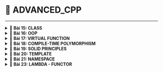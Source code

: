 <a name="top"></a>
# 📖 ADVANCED_CPP
----
<details>
<summary>🔖 <b>Bài 15: CLASS</b></summary>

### 📑 I. Khái niệm:

- Từ khóa `class` được dùng để định nghĩa một lớp, là một cấu trúc dữ liệu do người dùng tự định nghĩa có thể chứa dữ liệu và các hàm thành viên.
- Class là nền tảng của lập trình hướng đối tượng OOP trong C++.
- Định nghĩa Class (class definition hoặc template):
  
```cpp
class class_Name
{
    access_specifier:    // phạm vi truy cập là private, public, protected
    data member;         // những biến thành viên - thuộc tính attribute
    member funtions(){}  // hàm được khai báo bên trong class - phương thức method.
};
```

#### a) Access Specifier:
  - Kiểm soát quyền truy cập vào các thành viên của class.
  - Các cấp độ truy cập:
    - public: các thành viên class có thể truy cập được từ bên ngoài.
    - private: chỉ có thể truy cập trong chính class.
    - protected: truy cập trong class và bởi class con kế thừa.
    - Cấp độ mặc định là private.

> 👉 Ví dụ: Cấp độ truy cập public:
> - truy cập từ ngoài class.
> - truy cập bên trong class.

<details>
<summary>🔖 <b>publicEx.cpp</b></summary>

```cpp
#include <iostream>
using namespace std;

class User
{
    public:

    int a;
    double b;
    char c;

    void create()        // truy cập từ bên trong Class
    {
        User user1;      // user1 là đối tượng (object)

        user1.a = 30;
        user1.b = 20;
        user1.display();
    }

    void display();        // định nghĩa hàm bên trong class
    //{
    //    cout << a << endl;
    //    cout << b << endl;
    //}
};

void User::display()     // định nghĩa hàm bên ngoài class sử dụng toán tử `::`
{
    cout << a << endl;
    cout << b << endl;
}

int main()
{
    User user1, user2;    // user1, user2 là đối tượng (object)

    user1.a = 10;        // truy cập bên ngoài class
    user1.b = 20.6;

    user1.display();
    user1.create();
    return 0;
}
```

</details>

> 👉 Ví dụ: Cấp độ truy cập private:
> - không thể truy cập từ ngoài class, phải truy cập thông qua trung gian ở cấp độ public.
> - truy cập bên trong class.

<details>
<summary>🔖 <b>privateEx.cpp</b></summary>

```cpp
#include <iostream>
#include <string>

using namespace std;

class SinhVien
{
    private:
        string name;
        int age;
        int id;

    public:
        // Tự động +1 khi khởi tạo 1 object.
        SinhVien()
        {
            static int _id = 1;
            id = _id;
            _id++;
        }

        // Hàm kiểm tra xem tên có hợp lệ không
        bool checkName(string str)
        {
            for (int i = 0; i < str.length(); i++)
            {
                char c = str[i];
                if (!((c >= 'A' && c <= 'Z') || (c >= 'a' && c <= 'z') || (c == ' ')))
                {
                    return false;
                }
            }
            return true;
        }

        // Hàm kiểm tra xem tuổi có hợp lệ không
        bool checkAge(int age)
        {
            if (age <= 0) return false;
            return true;
        }

        // Hàm truy cập vào name cấp độ private
        void setName(string newName)
        {
            if (checkName(newName))
            {
                name = newName;
            }
            else
            {
                cout << "Unvalid name !" << endl;
                name = "";
            }
        }

        // Hàm truy cập vào age cấp độ private
        void setAge(int newAge)
        {
            if (checkAge(newAge))
            {
                age = newAge;
            }
            else
            {
                cout << "Unvalid age !" << endl;
                age = 0;
            }
        }

        // Hàm hiển thị
        void display()
        {
            cout << "Tên: " << name << endl;
            cout << "Tuổi: " << age << endl;
            cout << "MSV: " << id << endl;
        }
};

int main()
{
    SinhVien user1, user2;

    // phải truy cập các property ở cấp độ private thông qua hàm setName ở cấp độ public
    user1.setName("A");      
    user1.setAge(1);    
    user1.display();        

    cout << endl;

    user2.setName("B");
    user2.setAge(2);
    user2.display();

    cout << endl;
    
    return 0;
}
```

</details>

> 👉 Ví dụ: Cấp độ truy cập protected:
> - không thể truy cập từ ngoài class, phải truy cập thông qua trung gian ở cấp độ public.
> - truy cập bên trong base class và derived class.

```cpp
#include <iostream>
#include <string>

using namespace std;

class DoiTuong
{
    protected:
        string name;
        int age;
        int id;

        bool checkName(string str)
        {
            for (int i = 0; i < str.length(); i++)
            {
                char c = str[i];
                if (!((c >= 'A' && c <= 'Z') || (c >= 'a' && c <= 'z') || (c == ' ')))
                {
                    return false;
                }
            }
            return true;
        }

        bool checkAge(int age)
        {
            if (age <= 0) return false;
            return true;
        }

    public:
    
        DoiTuong()
        {
            static int _id = 1;
            id = _id;
            _id++;
        }

        void setName(string newName)
        {
            if (checkName(newName))
            {
                name = newName;
            }
            else
            {
                cout << "Unvalid name !" << endl;
                name = "";
            }
        }

        void setAge(int newAge)
        {
            if (checkAge(newAge))
            {
                age = newAge;
            }
            else
            {
                cout << "Unvalid age !" << endl;
                age = 0;
            }
        }

        string getName()
        {
            return name;
        }

        void display()
        {
            cout << "Tên: " << getName() << endl;
            cout << "Tuổi: " << age << endl;
            cout << "MSV: " << id << endl;
        }
};

class SinhVien : public DoiTuong
{
    private:
        string chuyenNganh;
    public:
        void create()
        {
            // Kế thừa được cả method và property cấp độ protected trong DoiTuong
            SinhVien sv1;
            sv1.setAge(6);
            sv1.age;
            sv1.checkAge(6);
        }
};

int main()
{
    SinhVien user1, user2;

    // Kế thừa được những method cấp độ public trong class DoiTuong, không kế thừa được cấp độ protected trong DoiTuong
    user1.setAge(9);
    user1.setName("n");

    return 0;
}
```


#### b) Special Member Functions - Methods:

- Constructor:
  - Là một hàm - method, có 3 dạng:
    - Không tham số.
    - Có tham số.
    - Danh sách khởi tạo (Initialization list).
  - Đặc điểm:
    - Không có kiểu trả về.
    - Trùng tên với class.
    - Dùng để khởi tạo những giá trị cho các biến trong class.
    - Tự động gọi khi khởi tạo một object.
  
> 👉 Ví dụ:
>     - Sử dụng Constructor để khởi tạo cho các biến mà không cần qua các object.

> Constructor không có tham số:

<details>
<summary>🔖 <b>constructor.cpp</b></summary>

```c
#include <iostream>
using namespace std;

class User
{
    public:
        int a;
        double b;
        char c;

        // Constructor
        User() 
        {
            a = 1;
            b = 2.5;
            c = 'A';
        }

        void create()   // hàm
        {
            User user1;

            user1.a = 30;
            user1.b = 20;
            user1.display();
        }

        void display();  // hàm
        // {
        //     cout << a << endl;
        //     cout << b << endl;
        // }
};

void User::display()
{
    cout << a << endl;
    cout << b << endl;
    cout << c << endl;
}

int main()
{
    User user1, user2;

    // user1.a = 10;
    // user1.b = 20.6;

    user1.display();

    return 0;
}
```

> ➡️ Kết quả:
>
> ![image](https://github.com/user-attachments/assets/08f00124-8019-4d29-8359-0ab84d586715)

</details>

> Constructor có tham số:
> - Có 2 loại:
>   - Có giá trị mặc định: khi khởi tạo object không cần thiết truyền giá trị.
 ```cpp
      User(int _a = 1, double _b = 2, char _c = 'd')
       {
            a = _a;
            b = _b;
            c = _c;
       }
 ```
>   - Không có giá trị mặc định: khi khởi tạo object bắt buộc phải truyền giá trị.

<details>
<summary>🔖 <b>constructor.cpp</b></summary>

```cpp
#include <iostream>
using namespace std;

class User
{
    public:
        int a;
        double b;
        char c;

        // Constructor
        User(int _a, double _b, char _c)   // tham số không có giá trị mặc định
        {
            a = _a;
            b = _b;
            c = _c;
        }

        void create()   // hàm
        {
            User user1(2,4,'c');
            user1.display();
        }

        void display();  // hàm
        // {
        //     cout << a << endl;
        //     cout << b << endl;
        // }
};

void User::display()
{
    cout << a << endl;
    cout << b << endl;
    cout << c << endl;
}

int main()
{
    User user1(1, 2, 'a'), user2(3,4,'b');

    user1.display();

    user2.display();

    return 0;
}
```

> ➡️ Kết quả:
>
> ![image](https://github.com/user-attachments/assets/bfd48341-5b1f-4dae-bbc3-949a0198b721)

</details>

> Constructor danh sách khởi tạo:
>  - Liệt kê ra một danh sách các biến và các giá trị sẽ truyền vào cho các biến đó.
>  - Không cần phải gán giá trị cho các biến nữa.
>  - Sử dụng dấu ':' để Compiler biết mình sử dụng danh sách khởi tạo.
>  - Câu lệnh bên trong body sẽ được thực thi sau danh sách khởi tạo.
 ```cpp
      User(int _a = 1, double _b = 2, char _c = 'd')
       : a(_a), b(_b), c(_c){}
 ```

- Destructor:
  - Là một hàm - method, không có tham số.
  - Đặc điểm:
    - Không có kiểu trả về.
    - Trùng tên với class, nhưng có thêm dấu '~' phía trước.
    - Tự động gọi trước khi một object được thu hồi.
    - Dùng để xóa dữ liệu của các biến.
  
> 👉 Ví dụ:
> - Trước khi các object cục bộ trong stack được thu hổi ở hàm main thì destructor sẽ được tự động gọi ra.

<details>
<summary>🔖 <b>destructor.cpp</b></summary>

```cpp
#include <iostream>
using namespace std;

class User
{
    public:
        int a;
        double b;
        char c;

        // Constructor
        User(int _a, double _b, char _c) 
        {
            a = _a;
            b = _b;
            c = _c;
        }

        // Destructor
        ~User() 
        {
            printf("Destructor!\n");
            a = b = 0;
            c = '\n';
            display();
        }

        void display();
        // {
        //     cout << a << endl;
        //     cout << b << endl;
        // }
};

void User::display()
{
    cout << a << endl;
    cout << b << endl;
    cout << c << endl;
}

int main()
{
    User user1(1, 2, 'a'), user2(3,4,'b');

    user1.display();

    user2.display();

    return 0;
}
```

> ➡️ Kết quả:
>
> ![image](https://github.com/user-attachments/assets/1836ffd8-1085-4c2b-b3dc-fac7b77a8304)

</details>

#### c) Từ khóa static trong class:

- Biến static trong class:
  - Khi 1 biến static được khai báo trong class, thì tất cả các object sẽ dùng chung địa chỉ của biến đó.
  - Khai báo trong class và khởi tạo bên ngoài class.
 
<details>
<summary>🔖 <b>staticEx.cpp</b></summary>

```cpp
#include <iostream>
using namespace std;

class User
{
    public:
        static int x;
        static int *d;

};

int User::x = 0;

int* User::d = nullptr;

int main()
{
    User user1, user2;

    user1.x = 100;
    cout << "x: " << user1.x << endl;

    user2.x = 200;
    cout << "x: " << user2.x << endl;

    return 0;
}
```

> ➡️ Kết quả:
>
> ![image](https://github.com/user-attachments/assets/9954845c-74c7-4b53-8913-5750c35cfb2c)

</details>

- Hàm static trong class:
  - Độc lập với các object, không cần thông qua object gọi ra, có thể gọi trực tiếp từ class.
  - Có thể được gọi khi không có object nào tồn tại.
  - Chỉ được sử dụng các biến static.

<details>
<summary>🔖 <b>staticMethod.cpp</b></summary>

```cpp
#include <iostream>
using namespace std;

class User
{
    public:
        int a;
        static int x;

        static void test()
        {
            cout << "static method\n";
            cout << x;                      // chỉ sử dụng được biến static
        }
};

int User::x = 0;


int main()
{
    User user1, user2;

    user1.test;     // gọi qua object

    User::test();   // gọi trực tiếp từ class

    return 0;
}
```

</details>

[🔼 _UP_](#top)

</details>


<details>
<summary>🔖 <b>Bài 16: OOP</b></summary>

### 📑 I. Khái niệm:

#### 1. Tính đóng gói: 

- Tính đóng gói (Encapsulation) là ẩn đi các property khỏi người dùng. Nghĩa là khai báo các property ở quyền truy cập private hoặc protected, không thể truy cập chúng từ các object bên ngoài.

```cpp
class SinhVien
{
    private:
        string name;    // tính đóng gói
        int age;        // tính đóng gói
        int id;         // tính đóng gói
}
```

#### 2. Tính trừu tượng: 

- Tính trừu tượng là ẩn đi các hàm khỏi người dùng. Nghĩa là khai báo các hàm ở quyền truy cập private hoặc protected, không thể truy cập chúng từ các object bên ngoài.

```cpp
class SinhVien
{
    private:
       /* Tính trừu tượng: khai báo, định nghĩa hàm ở cấp private*/
        // Hàm kiểm tra xem tên có hợp lệ không
        bool checkName(string str)
        {
            for (int i = 0; i < str.length(); i++)
            {
                char c = str[i];
                if (!((c >= 'A' && c <= 'Z') || (c >= 'a' && c <= 'z') || (c == ' ')))
                {
                    return false;
                }
            }
            return true;
        }

        // Hàm kiểm tra xem tuổi có hợp lệ không
        bool checkAge(int age)
        {
            if (age <= 0) return false;
            return true;
        }
}
```

- Hàm setter dùng để cài dữ liệu, còn hàm getter dùng để lấy dữ liệu.

```cpp
class SinhVien
{
    private:
        string name;
        int age;
        int id;

    public:
        // Constructor
        SinhVien()
        {
            static int _id = 1;
            id = _id;
            _id++;
        }

        // setter
        void setName(string newName)
        {
            if (checkName(newName))
            {
                name = newName;
            }
            else
            {
                cout << "Unvalid name !" << endl;
                name = "";
            }
        }

        // setter: đặt dữ liệu
        void setAge(int newAge)
        {
            if (checkAge(newAge))
            {
                age = newAge;
            }
            else
            {
                cout << "Unvalid age !" << endl;
                age = 0;
            }
        }

        // getter: lấy dữ liệu
        string getName()
        {
            return name;
        }

        // Hàm hiển thị
        void display()
        {
            cout << "Tên: " << getName << endl;
            cout << "Tuổi: " << age << endl;
            cout << "MSV: " << id << endl;
        }
};
```

#### 3. Tính kế thừa: 

- Một class có thể sử dụng lại những property hay method được khai báo trong những class khác.
- Chỉ có thể kế thừa được những property và method ở cấp độ public, protected trong base class còn private thì không thể kế thừa.
- Cú pháp:
  - `class derivedclass : public baseclass`
  - Đa kế thừa: `class derivedClass : public baseclass1, protected baseclass2, private baseclass3`
- Có 3 kiểu kế thừa:
  - public, private và protected.

- Cách truy cập của các property hay method trong base class:

|Cấp độ truy cập|Base class|Derived class|Thông qua object|
|:---:|:---:|:---:|:---:|
|`public`|✔️|✔️|✔️|
|`protected`|✔️|✔️|❌|
|`private`|✔️|❌|❌|

- Cách chuyển đổi cấp độ truy cập khi kế thừa từ các cấp truy cập của base class:

|Kiểu kế thừa|public|protected|private|
|:---:|:---:|:---:|:---:|
|`public`|giữ nguyên|giữ nguyên|không kế thừa|
|`protected`|protected|protected|không kế thừa|
|`private`|private|private|không kế thừa|

> 👉 Ví dụ: Các trường hợp kế thừa cấp độ public, protected, private.

<details>
<summary>🔖 <b>main.cpp</b></summary>
  
```cpp
#include <iostream>
#include <string>

using namespace std;

class BaseClass
{
    public:
        int a;
    
    protected:
        int b;

    private:
        int c;
};

class publicDerivedClass : public BaseClass
{
    public:
        void testPublic()
        {
            a = 1;          // truy cập được vào cấp public
            b = 2;          // truy cập được vào protected
            // c = 3;       // không thể truy cập vào cấp private của BaseClass
        }

};

class protectedDerivedClass : protected BaseClass
{
    public:
        void testProtected()
        {
            a = 1;          // truy cập được vào cấp public và trở thành protected trong protectedDerivedClass
            b = 2;          // truy cập được vào cấp protected và trở thành protected trong protectedDerivedClass
            // c = 3;       // không thể truy cập vào cấp private của BaseClass
        }

};

class privateDerivedClass : private BaseClass
{
    public:
        void testPrivate()
        {
            a = 1;          // truy cập được vào cấp public và trở thành private trong privateDerivedClass
            b = 2;          // truy cập được vào cấp protected và trở thành private trong privateDerivedClass
            // c = 3;       // không thể truy cập vào cấp private của BaseClass
        }

};

int main()
{
    // Kế thừa public
    publicDerivedClass pb;
    pb.a = 1;                   // a giữ nguyên là public
    //pb.b = 2;                 // b giữ nguyên là protected: không truy cập được từ bên ngoài
    //pb.c = 3;                 // c giữ nguyên là private: không được kế thừa

    // Kế thừa protected
    protectedDerivedClass pt;
    //pt.a = 1;                 // a trở thành protected: không truy cập được từ bên ngoài
    //pb.b = 2;                 // b trở thành protected: không truy cập được từ bên ngoài
    //pb.c = 3;                 // c giữ nguyên là private: không được kế thừa

    // Kế thừa private
    privateDerivedClass pv;
    //pt.a = 1;                 // a trở thành private: không truy cập được từ bên ngoài
    //pb.b = 2;                 // b trở thành private: không truy cập được từ bên ngoài
    //pb.c = 3;                 // c giữ nguyên là private: không được kế thừa
}
```

</details>

> 👉 Ví dụ: Đa kế thừa và diamond problem

<details>
<summary>🔖 <b>main.cpp</b></summary>

```
#include <iostream>
#include <string>

using namespace std;

class A
{
    public:
        A() { cout << "Constructor A\n"; }

        void displayA() { cout << "Day la lop A\n"; } 
};

class B : public A{
    public: 
        B(){ cout << "Constructor A\n"; }

        void displayB() { cout << "Day la lop B\n"; } 
};

class C : public A{
    public: 
        C(){ cout << "Constructor C\n"; }

        void displayC() { cout << "Day la lop C\n"; } 
};

class D : public B, public C{
    public: 
        D(){ cout << "Constructor D\n"; }

        void displayD() { cout << "Day la lop D\n"; } 
};

int main()
{
    D d;

    d.displayB();       // kế thừa hàm displayB từ B
    d.displayC();       // kế thừa hàm displayB từ C
    d.displayD();       // kế thừa hàm displayB từ D
    // d.displayA();    --> diamond problem: có kế thừa A gián tiếp qua B và C nhưng vì có 2 phiên bản của A nên Compiler thông báo lỗi

    d.B::displayA();    // kế thừa hàm displayA gián tiếp thông qua B
    d.C::displayA();    // kế thừa hàm displayA gián tiếp thông qua C

    return 0;
}
```

</details>

#### 4. Tính đa hình:

- Tính đa hình (Polymorphism) có nghĩa là nhiều dạng, và nó xảy ra khi có nhiều class có liên quan với nhau thông qua kế thừa.
- Tính đa hình có thể được chia thành 2 loại chính tương đương với 2 giai đoạn chính của chương trình (Compile-time và Run-time):
  - Đa hình tại thời điểm biên dịch (Compile-time Polymorphism).
  - Đa hình tại thời điểm chạy (Run-time Polymorphism).

- Đa hình tại thời điểm chạy (Run-time Polymorphism):
  - Xảy ra khi trình biên dịch không thể biết trước chính xác hàm nào sẽ được gọi – nó sẽ quyết định khi chương trình chạy, tùy theo đối tượng thực sự.
  - Cách dùng:
    - Kế thừa + hàm ảo (virtual).
    - Gọi qua con trỏ hoặc tham chiếu đến lớp cha.

> 👉 Ví dụ: Đa hình với down-casting và up casting
> - up-casting: luôn luôn an toàn và in đủ thông tin.
> - down-casting: có thể bị lỗi và không in ra đủ thông tin.

<details>
<summary>🔖 <b>main.cpp</b></summary>

```
#include "OOPex3.hpp"

int main()
{
    SinhVien sv1;
    sv1.setAge(20);
    sv1.setName("A");
    sv1.setCN("DTD");
    sv1.display();

    cout << endl;

    HocSinh hs1;
    hs1.setAge(7);
    hs1.setName("B");
    hs1.setLH("2A");
    //hs1.display();

    DoiTuong *dt;

    dt = &sv1;                      
    //dt->display();                // không in ra CN vì sv1 đã được ép kiểu ngầm định về class DoiTuong
    ((SinhVien*)dt)->display();     // down-casting: ép kiểu từ base class xuống derived class

    cout << endl;

    dt = &hs1;          
    dt->display();                  // không in ra LH vì hs1 đã được ép kiểu ngầm định về class DoiTuong

    cout << endl;

    SinhVien *sv = &sv1;
    ((DoiTuong*)sv)->display();     // up-casting: ép kiểu từ derived class lên base class

    DoiTuong dt1;
    dt1.setName("C");
    dt1.setAge(9);
    dt = &dt1;
    ((SinhVien*)dt)->display();     // lỗi: cố truy cập vào Chuyên ngành mặc dù không đủ thông tin


    return 0;
}
```

> ➡️ Kết quả:
>
> ![image](https://github.com/user-attachments/assets/f9372d06-d46f-401b-85c5-e26e23cfb8b7)

</details>

[🔼 _UP_](#top)

</details>

<details>
<summary>🔖 <b>Bài 17: VIRTUAL FUNCTION</b></summary>

### 📑 I. Khái niệm:

- Virtual Function - Hàm ảo là một hàm thành viên được khai báo trong base class đi kèm từ khóa `virtual`.
- Khi một hàm là `virtual`, nó có thể được ghi đè (override) trong base class để cung cấp cách triển khai riêng.
- Khi gọi một hàm ảo thông qua con trỏ hoặc tham chiếu đến derived class, hàm được gọi sẽ được quyết định dựa trên đối tượng thực tế mà con trỏ hoặc tham chiếu mà nó đang trỏ tới mà không dựa vào kiểu của con trỏ.
  
- Pure Virtual Function - Hàm thuần ảo là một hàm ảo không có định nghĩa trong base class, được khai báo với cú pháp = 0 và khiến base class trở thành class trừu tượng, nghĩa là không thể tạo đối tượng từ class này.
  - Abstract Class:
    - Có ít nhất một hàm thuần ảo.
  - Interface:
    - Là lớp từu tượng chỉ chứa hàm thuần ảo và không có dữ liệu thành viên.

> 👉 Ví dụ: Hàm ảo
> - sử dụng từ khóa virtual cho hàm ở base class.
> - hàm được gọi sẽ được quyết định bởi đối tượng mà con trỏ trỏ tới.
> - không cần phải ép kiểu up, down casting.

<details>
<summary>🔖 <b>virtual.hpp</b></summary>

```
#ifndef VIRTUAL_HPP
#define VIRTUAL_HPP


#include <iostream>
#include <string>

using namespace std;

class DoiTuong
{
    protected:
        string name;
        int age;
        int id;

        bool checkName(string str)
        {
            for (int i = 0; i < str.length(); i++)
            {
                char c = str[i];
                if (!((c >= 'A' && c <= 'Z') || (c >= 'a' && c <= 'z') || (c == ' ')))
                {
                    return false;
                }
            }
            return true;
        }

        bool checkAge(int age)
        {
            if (age <= 0) return false;
            return true;
        }

    public:
    
        DoiTuong()
        {
            static int _id = 1;
            id = _id;
            _id++;
        }

        void setName(string newName)
        {
            if (checkName(newName))
            {
                name = newName;
            }
            else
            {
                cout << "Unvalid name !" << endl;
                name = "";
            }
        }

        void setAge(int newAge)
        {
            if (checkAge(newAge))
            {
                age = newAge;
            }
            else
            {
                cout << "Unvalid age !" << endl;
                age = 0;
            }
        }

        string getName()
        {
            return name;
        }

        virtual void display()
        {
            cout << "Tên: " << getName() << endl;
            cout << "Tuổi: " << age << endl;
            cout << "MSV: " << id << endl;
        }
};

class SinhVien : public DoiTuong
{
    private:
        string chuyenNganh;
    public:
        void setCN(string newCN)
        {
            chuyenNganh = newCN;
        }

        string getCN()
        {
            return chuyenNganh;
        }

        void display()      // overload: hàm trùng tên dùng để mở rộng tính năng
        {
            DoiTuong::display();
            cout << "Chuyên ngành: " << getCN() << endl;
        }
};

class HocSinh : public DoiTuong

{
    private:
        string chuyenNganh;
    public:
        void setLH(string newCN)
        {
            chuyenNganh = newCN;
        }

        string getLH()
        {
            return chuyenNganh;
        }

        void display()      // overload: hàm trùng tên dùng để mở rộng tính năng
        {
            DoiTuong::display();
            cout << "Lớp: " << getLH() << endl;
        }
};

#endif // VIRTUAL_HPP
```

</details>

<details>
<summary>🔖 <b>virtual.cpp</b></summary>

```
#include "OOPex3.hpp"

int main()
{
    SinhVien sv1;
    sv1.setAge(20);
    sv1.setName("A");
    sv1.setCN("DTD");
    sv1.display();

    cout << endl;

    HocSinh hs1;
    hs1.setAge(7);
    hs1.setName("B");
    hs1.setLH("2A");
    //hs1.display();

    DoiTuong *dt;

    dt = &sv1;                          // dựa vào đối tượng thực tế là sv1 thuộc class SinhVien
    dt->display();                      // hàm display được gọi ra sẽ phụ thuộc vào đối tượng là sv1 nằm ở class SinhVien
    //((SinhVien*)dt)->display();       // khi sử dụng virtual ở base class thì không cần phải ép kiểu nữa

    cout << endl;

    dt = &hs1;          
    dt->display();                      

    return 0;
}
```

> ➡️ Kết quả:
>
> ![image](https://github.com/user-attachments/assets/e4cbe1ac-c4ff-49d9-a0a5-6de08a3d3e18)

</details>

> 👉 Ví dụ: Từ khóa `override`
> - `override` dùng để ghi đè một hàm ảo (virtual function) trong base class bằng một phiên bản mới trong derived class.

<details>
<summary>🔖 <b>override.cpp</b></summary>

```
#include <iostream>
using namespace std;

class BaseClass{
    public:
        virtual void display(){                            // Hàm ảo
            cout << "display from class cha" << endl;
        }
};

class DerivedClass : public BaseClass{
    public:
        void display() override{                           // Ghi đè hàm ảo
            cout << "display from class con" << endl;
        }
};

int main(){
    BaseClass *ptr;
    DerivedClass obj;

    // trỏ con trỏ BaseClass cha đến đối tượng class DerivedClass
    ptr = &obj;

    // Gọi hàm ảo
    ptr->display();
}
```

</details>

> 👉 Ví dụ: Hàm thuần ảo
> - Không có định nghĩa trong base class, buộc phải override trong derived class.

```
#include <iostream>
using namespace std;

class BaseClass{
    public:
        virtual void display() = 0;                     // Hàm thuần ảo
};

class DerivedClass : public BaseClass{
    public:
        void display() override{                        // Ghi đè hàm thuần ảo
            cout << "display from class con" << endl;
        }
};

int main()
{

    BaseClass *ptr;
    DerivedClass obj;

    ptr = &obj;
    ptr->display();

    return 0;
}
```

[🔼 _UP_](#top)

</details>

<details>
<summary>🔖 <b>Bài 18: COMPILE-TIME POLYMORPHISM</b></summary>

### 📑 I. Khái niệm:

- Đa hình tại thời điểm biên dịch (Compile-time):
  - Là đa hình được quyết định ngay khi biên dịch (compile-time).
  - Cách dùng:
    - Function overloading (nạp chồng hàm)
    - Operator overloading (nạp chồng toán tử)
    - Templates (khuôn mẫu hàm/lớp)

#### 1. Function Overloading:
- Nạp chồng hàm là việc định nghĩa nhiều hàm cùng tên nhưng khác tham số trong cùng một phạm vi.
- Trình biên dịch sẽ chọn hàm phù hợp dựa trên kiểu và số lượng đối số khi gọi hàm.

> 👉 Ví dụ: Nạp chồng hàm trong class

<details>
<summary>🔖 <b>overload.cpp</b></summary>

```
#include <iostream>
#include <string>
using namespace std;

class TinhToan{
    private:
        int a;
        int b;
    public:
        // Cùng tên method nhưng bắt buộc khác tham số, không bắt buộc khác kiểu trả về
        double tong(int a, int b){
            return a+b;
        }
        // int tong(int a, int b){                      --> lỗi vì chỉ khác kiểu trả về
        //     return a+b;
        // }
        double tong(int a, int b, int c, double d){
            return (double)a+b+c+d;
        }
        double tong(int a, double b){
            return (double)a+b;
        }
};

int main(int argc, char const *argv[])
{
    TinhToan th, th1, th2;
    cout << th.tong(2, 5) << endl;
    cout << th1.tong(2, 5, 7, 6.7) << endl;
    cout << th2.tong(2, 3.5) << endl;
    return 0;
}
```

> ➡️ Kết quả:
>
> ![image](https://github.com/user-attachments/assets/b2fe0f87-de0d-4113-aa50-c8add363cdf9)

</details>

#### 2. Operator Overloading:
- Nạp chồng toán tử (Operator Overloading) là việc định nghĩa lại cách hoạt động của các toán tử (+, -, , =, ==, <<, >>,...) cho các kiểu dữ liệu do người dùng định nghĩa (class/struct).
- Cú pháp:

```
<return_type> operator symbol (parameter)
{
    // logic của toán tử
}
```

- Các toán tử có thể định nghĩa lại:

```
+	–	*	/	%	^	&	|	~	!	=	<	>	+=	-=	*=
/=	%=	^=	&=	|=	<<	>>	>>=		<<=	==	!=	<=	>=	&&	||	++
—	->*	,	->	[]	()	new	delete	new[]	delete[]
```

- Các toán tử không thể định nghĩa lại:
  - Toán tử `.`
  - Toán tử phạm vi `::`
  - Toán tử điều kiện `?:`
  - Toán tử sizeof

> 👉 Ví dụ: Nạp chồng toán tử trong class
> - Nạp chồng toán tử để cộng phần thực và phần ảo của đối tượng hiện tại với đối tượng được truyền vào.
> - Và để so sánh `==` giữa 2 số phức.

<details>
<summary>🔖 <b>operatoroverload.cpp</b></summary>

```
#include <iostream>
using namespace std;

class Complex
{
    private:
        double realPart;    
        double imagPart;    
   
    public:
        Complex(double real = 0, double imag = 0): realPart(real), imagPart(imag){}                 // Constructor có 2 tham số mặc định

        Complex operator + (const Complex other) const                                              // nạp chồng toán tử +: để cộng với đối số truyền vào
        {
            Complex result;
            result.realPart = this->realPart + other.realPart;                                      // cộng phần thực của đối tượng hiện tại với phần thực của đối tượng truyền vào
            result.imagPart = this->imagPart + other.imagPart;
            return result;
        }

        // nạp chồng toán tử so sánh bằng (==)
        bool operator == (const Complex other) const                                    
        {
            return (this->realPart == other.realPart && this->imagPart == other.imagPart);          // so sánh phần thực và phần ảo của đối tượng hiện tại với đối tượng truyền vào
        }

        // hàm hiển thị
        void display() const
        {
            cout << realPart << " + " << imagPart << "i" << endl;
        }
};

int main()
{
    Complex c1(3,4);
    Complex c2(5,6);
    Complex c3 = c1 + c2;
    c1.display();
    c2.display();
    c3.display();

    if (c1 == c2){
        cout << "Hai số phức bằng nhau" << endl;
    } else {
        cout << "Hai số phức không bằng nhau" << endl;
    }
    return 0;
}

```

> ➡️ Kết quả:
>
> ![image](https://github.com/user-attachments/assets/f689e084-252a-4073-b981-6b29b1469d4d)

</details>

> 👉 Ví dụ: Con trỏ `this`
> - Con trỏ `this` là một con trỏ ẩn (ẩn danh) có sẵn trong mọi hàm thành viên (method) của class. Nó trỏ đến chính đối tượng hiện tại.
> - Con trỏ `this` chính là con trỏ trỏ đến object gọi hàm setName có kiểu là Student*.
> - Con trỏ `this` là một con trỏ hằng không thể thay đổi giá trị của nó, chỉ thay đổi được giá trị mà nó trỏ tới.

```
class Student
{
    private:
        std::string name;
    public:
        void setName(std::string name)
        {
            this->name = name; 
        }
};
```

### 📑 II. Pass by Value và Pass by reference:

#### 1. Pass by Value - Truyền theo giá trị:
- Khi truyền giá trị, một bản sao của biến được truyền vào hàm.
- Hàm sẽ làm việc trên bản sao nên không ảnh hưởng đến biến gốc.
> 👉 Ví dụ minh họa:
> - Truyền vào hàm modify giá trị của a thì giá trị a đó chỉ là một bản sao dữ liệu nên không có tác động gì tới biến gốc.
```
void modify(int x){ x = x + 10;}

int main()
{
    int a = 5;
    modify(a);
    cout << a << endl; // Output: 5
}
```

#### 2. Pass by Reference - Truyền theo tham chiếu:
- Khi truyền theo tham chiếu, ta truyền chính biến gốc vào hàm.
- Hàm có thể thay đổi giá trị của biến gốc đó.
> 👉 Ví dụ minh họa:
> - Truyền vào hàm modify tham chiếu của a nên khi thay đổi nó sẽ thay đổi luôn cả biến gốc.
```
void modify(int& x){ x = x + 10;}

int main()
{
    int a = 5;
    modify(a);
    cout << a << endl; // Output: 5
}
```

[🔼 _UP_](#top)

</details>

<details>
<summary>🔖 <b>Bài 19: SOLID PRINCIPLES</b></summary>

### 📑 I. Khái niệm:
- SOLID là tập hợp 5 nguyên tắc thiết kế phần mềm giúp tạo ra mã nguồn dễ bảo trì, mở rộng và linh hoạt hơn.

#### 1. S - Single Responsibility Principle (SRP) - Nguyên tắc đơn trách nhiệm:
- Mỗi class chỉ nên làm một nhiệm vụ duy nhất, giúp dễ bảo trì, dễ mở rộng và dễ kiểm thử hơn.
> 👉 Ví dụ: Mỗi một class nên chỉ chứa một hàm chức năng duy nhất:

```
// Class xử lý dữ liệu
class Process
{
    public:
        void processData(){}
};

// Class lưu trữ dữ liệu
class Save
{
    public:
        void saveData(){}
};

// Class gửi dữ liệu
class Send
{
    public:
        void sendData(){}
};
```

#### 2. O - Open/Closed Principle (OCP) - Nguyên tắc đóng mở:
- Code nên mở rộng được, nhưng không cần chỉnh sửa mã nguồn cũ. Khi cần thêm tính năng mới, hãy thêm mã mới thay vì chỉnh sửa mã hiện có.
- Tránh sửa đổi mã nguồn cũ, giúp giữ sự ổn định.
> 👉 Ví dụ: Dễ dàng thêm chức năng mà không phải sửa đổi PaymentMethod:
> - tránh dùng điều kiện if else gây khó mở rộng
> - cần dùng chức năng nào thì chỉ việc gọi chức năng đó

```
class PaymentMethod
{
    public:
        virtual void pay() = 0;
};
   
class CreditCard : public PaymentMethod
{
    public:
        void pay() override { /* Xử lý thẻ tín dụng */ }
};
   
class PayPal : public PaymentMethod
{
    public:
        void pay() override { /* Xử lý PayPal */ }
};

```

#### 3. L - Liskov Substitution Principle (OCP) - Thay thế Liskov:
- Một derived class có thể thay thế base class nhưng không làm thay đổi tính logic ban đầu.
> 👉 Ví dụ: Viết class Vehicle để xe xăng lẫn xe điện đều có thể kế thừa:
> - xe xăng thì sẽ đổ xăng 
> - xe điện thì sẽ sạc điện
> - không nên viết xe điện kế thừa từ xe xăng và ngược lại

```
class Vehicle
{
    public:
        virtual void rechargeOrRefuel() = 0;    // hàm thuần ảo được dùng để cho các class khác khi kế thừa có thể override
};
   
class GasCar : public Vehicle
{
    public:
        void rechargeOrRefuel() override
        {
            cout << "Đổ xăng" << endl;          // override lại hàm thuần ảo
        }
};

class ElectricCar : public Vehicle
{
    public:
        void rechargeOrRefuel() override
        {
            cout << "Sạc pin" << endl;          // override lại hàm thuần ảo
        }
};
```

#### 4. I - Interface Segregation Principle (ISP) - Nguyên tắc phân tách giao diện:
- Một class không nên bị ép buộc triển khai những phương thức mà nó không sử dụng.
- Tránh việc các class con phải cài đặt các phương thức không liên quan.
> 👉 Ví dụ: Mỗi interface chỉ nên đảm nhiệm 1 nhiệm vụ:
> - khi kế thừa chức năng nào thì lấy chức năng đó 
> - không nên kế thừa những chức năng không liên quan
> - ô tô có thể kế thừa Drive, Fuel, Cargo
> - còn xe đạp thì chỉ kế thừa Drive, Cargo, không kế thừa Fuel

```
// Interface cho phương tiện có thể lái
class IDrive{
    public:
        virtual void drive() = 0;
};
   
// Interface cho phương tiện có thể cần đổ xăng
class IFuel{
    public:
        virtual void refuel() = 0;
};

// Interface cho phương tiện có thể chở hàng
class ICargo{
    public:
        virtual void loadCargo() = 0;
};

// Xe ô tô
class Car : public IDrive, public IFuel, public ICargo{
public:
    void drive() override{ cout << "Lái ô tô" << endl; }

    void refuel() override{ cout << "Đổ xăng" << endl; }

    void loadCargo() override{ cout << "Chở hàng" << endl; }
};

// xe đạp
class Bike : public IDrive, public ICargo{
    public:
        void drive() override{ cout << "Lái xe đạp" << endl; }

	      void loadCargo() override{ cout << "Chở hàng" << endl; }
};

```

#### 5. D - Dependency Inversion Principle (DIP) - Nguyên tắc đảo ngược sự phụ thuộc:
- Các phần quan trọng trong chương trình không nên dựa trực tiếp vào chi tiết cụ thể mà nên dựa vào một giao diện chung. Điều này giúp phần mềm linh hoạt hơn, dễ mở rộng và thay đổi mà không làm ảnh hưởng đến các phần khác.
> 👉 Ví dụ: Một công tắc có thể bật được nhiều thiết bị:
> - bật các thiết bị khác nhau trong nhà

```
#include <iostream>
using namespace std;

class Device{
    public:
        virtual void turnOn() = 0;
};
class LightBulb : public Device{
    public:
        void turnOn() override { /* Bật đèn */ }
};
class Fan : public Device{
    public:
        void turnOn() override { /* Bật quạt */ }
};
class Switch{
    private:
        Device *device;

    public:
        Switch(Device *d) : device(d){}         // Constructor đổi device khi bật
        void operate() { device->turnOn(); }
};


int main(){
    
    LightBulb lb;
    Fan fan;

    Switch lightSwitch(&lb);
    lightSwitch.operate();

    Switch fanSwitch(&fan);
    fanSwitch.operate();
    return 0;
}
```

[🔼 _UP_](#top)

</details>

<details>
<summary>🔖 <b>Bài 20: TEMPLATE</b></summary>

### 📑 I. Khái niệm:
- Generic Programming (Lập trình tổng quát) là phương pháp lập trình sử dụng các tham số kiểu dữ liệu (type parameter) để viết mã có thể tái sử dụng và hoạt động với nhiều kiểu dữ liệu khác nhau.
- Lập trình tổng quát có từ kháo là Generics trong Java, Rust, còn trong C++ là Templates.
- Có 2 loại Templates:
  - Function Templates (Hàm tổng quát)
  - Class Templates (Lớp tổng quát)
 
#### 1. Function Templates:
- Function Template chỉ áp dụng cho một hàm ở gần nó nhất, cú pháp:
```
template <typename T>
T func(T a, T b){}

template <typename T1, typename T2, typename T3>
T1 func(T1 a, T2, b, T3 c){}
```

> 👉 Ví dụ: Khai báo func có template

<details>
<summary>🔖 <b>funcTemplate.cpp</b></summary>

```
#include <iostream>
using namespace std;

template <typename T>
// Cùng kiểu T
T sum(T a, T b){
    return a + b;
}

// Khác kiểu dữ liệu
template <typename T1, typename T2>
T1 sum(T1 a, T2 b){
    return a+b;
}

int main(){
    // Cùng kiểu int hoặc double, không có 1 double và 1 int
    cout << sum(1,2) << endl;           // T: 2 tham số đều là int
    cout << sum(1.5, 4.6) << endl;      // T: 2 tham số đều là double
    cout << sum(3, 4.5) << endl;        // T1, T2: T1 là int, T2 là double
}
```

> ➡️ Kết quả:
>
> ![image](https://github.com/user-attachments/assets/f156d69c-2450-4615-a0c7-c5746e4593bc)

</details>

#### 2. Class Templates:
- Class Template chỉ áp dụng cho một class duy nhất, cú pháp:
```
template <typename T>
class <name_of_class>
{
	private:
		T var;
}
```

> 👉 Ví dụ: 
> - Xác định kiểu dữ liệu cho T bằng 2 cách:
>   - Cách 1: Dựa vào tham số truyền vào.
>   - Cách 2: Quy định kiểu bằng cách ép kiểu dữ liệu.
> - Định nghĩa nội dung hàm ở bên ngoài class:
>   - Khai báo lại template.
>   - Gọi class template ra rồi định nghĩa hàm: `T1 Sensor<type>::readSensor(T1 newValue){}`

<details>
<summary>🔖 <b>classTemplate.cpp</b></summary>
	
```
#include <iostream>
using namespace std;

template <typename T>
class Sensor{
    private:
        T value;                                                                // dữ liệu value chưa xác định T là kiểu nào
    public:
        Sensor(T init): value(init){}                                           // Constructor khởi tạo

        T readSensor(T newValue);                                               // Hàm đọc dữ liệu

        T getValue() const { return value; }                                    // Lấy dữ liệu

        void display(){ cout << "Gia tri cam bien: " << value << endl; }        // Hiển thị dữ liệu
};

// Định nghĩa hàm bên ngoài class
template <typename T1>
T1 Sensor<T1>::readSensor(T1 newValue){
    this->value = newValue;
}
int main(int argc, char const *argv[]){

    // Cách 1: Dựa vào tham số truyền vào
    Sensor tempSensor(36.5);            // --> T: kiểu double
    tempSensor.display();

    Sensor lightSensor(512);            // --> T: kiểu int
    lightSensor.display();

    Sensor stateSensor("OFF");          // --> T: kiểu const char *
    stateSensor.display();

    // Cách 2: Quy định kiểu
    Sensor<int> tempSensor(36.5);       // --> ép kiểu dữu liệu cho T
    tempSensor.display();

    return 0;
}
```

> ➡️ Kết quả:
>
> ![image](https://github.com/user-attachments/assets/e1cb9774-741b-468e-b8c8-6083f6e8d49a)

</details>

#### 3. Variadic Templates:
- Variadic Template cho phép tạo các hàm hoặc lớp template nhận một số lượng tham số không xác định.

> 👉 Ví dụ: Func Template dùng Variadic Template:
> - typename... Args: typename Args1, typename Args2, typename Args3, v.v
> - Args... args    : Args1 args1, Args2 args2, Args3 args3, Args4 args4, v.v
> - args...	    : truy xuất danh sách đối số còn lại
> - sizeof...(args) : đếm số lượng tham số

<details>
<summary>🔖 <b>variadicTemplate.cpp</b></summary>
	
```
#include <iostream>
using namespace std;

// Function Template khi chỉ có 1 tham số 
template <typename T>
T sum(T value){
    return value;
}

// Function Template khi dùng Variadic Template
template<typename T, typename... Args>
// --> template <typename T, typename Args1, typename Args2>
auto sum(T first, Args... args)
// --> T first, Args1 args1, Args2 args2, Args3 args3
{
    return first + sum(args...);
    // --> sum(first=args1, args2, args3)
}

// Hàm đếm số lượng tham số truyền vào
template<typename... Args>
void count(Args... args){
    cout << "Số lượng tham số: " << sizeof...(args) << endl;
}

int main(){
    cout << sum(1, 2, 3, 4, 5, 1) << endl;
    /*
    * Lần 1: first = 1, args... = 2, 3, 4, 5, 1 --> 1 + sum(2, 3, 4, 5, 1)
    * Lần 2: first = 2, args... = 3, 4, 5, 1    --> 1 + 2 + sum(3, 4, 5, 1)
    * Lần 3: first = 3, args... = 4, 5, 1       --> 1 + 2 + 3 + sum(4, 5, 1)
    * Lần 4: first = 4, args... = 5, 1          --> 1 + 2 + 3 + 4 + sum(5, 1)
    * Lần 5: first = 5, args... = 1             --> 1 + 2 + 3 + 4 + 5 + sum(1)
    * Lần 6: value = 1,                         --> 1 + 2 + 3 + 4 + 5 + 1
    */

    count(1,2,3,4,5,6,7, 'a',"abc");

    return 0;
}
```

> ➡️ Kết quả:
>
> ![image](https://github.com/user-attachments/assets/f785406c-ff47-406b-9a99-a5ee7cff7089)


</details>

[🔼 _UP_](#top)

</details>

<details>
<summary>🔖 <b>Bài 21: NAMESPACE</b></summary>

### 📑 I. Lý thuyết:
- Namespace là cách nhóm các đối tượng như biến, hàm, class, struct,... vào một không gian tách biệt, được sử dụng với mục đích tránh xung đột tên khi có các định danh giống nhau được khai báo trong các phần của source code.

> 👉 Ví dụ: Sử dụng namespace:
> - namespace lồng nhau
> - namespace mở rộng:
>   - khai báo tên namespace giống nhau thì Compiler sẽ tự động kết hợp những namespace giống nhau.

<details>
<summary>🔖 <b>namespace.cpp</b></summary>
	
```
#include <iostream>
using namespace std;

namespace A{
    int a = 2;

    void display(){
        cout<< "HI A\n";
    }
    // namespace lồng nhau
    namespace C{
    int a = 2;
    }
};

namespace B{
    int a = 7;

    void display(){
        cout<< "HI B\n";
    }
};

// namespace mở rộng
namespace A{
    int b = 1;

    void test(){
        cout << "test from A" << endl;
    }
};
int main(){
    cout << "value A: " << A::a <<endl;
    cout << "value B: "<< B::a << endl;
    cout << "value C: " << A::C::a << endl;

    A::display();
    B::display();

    cout << "value A+: " << A::b << endl;
    A::test();
    return 0;
}
```

> ➡️ Kết quả:
>
> ![image](https://github.com/user-attachments/assets/9e5e830a-0993-4c33-bb9f-f657e3e402b1)

</details>

### 📑 II. Name Mangling:
- Biến đổi tên (Name Mangling) là một cơ chế của chế của trình biên dịch g++ nhằm mã hóa tên hàm, biến, class, namespace,... thành tên duy nhất, để tránh xung đợt trong quá trình biên dịch.
- Trong C++, có:
  - Class chứa hàm thành viên.
  - Nạp chồng hàm (hàm trùng tên, khác tham số).
  - Template.
  - Namespace.
- Cú pháp mã hóa:
  - Mã hóa từ file.o: `g++ -c file.cpp -o file.o`
  - Cú pháp mã hóa: `nm file.o | grep tên_hàm`
> 👉 Ví dụ:
> ![image](https://github.com/user-attachments/assets/4e54d7f0-019d-4a1b-bc13-de00d34e4317)
> 
> - _ZN1A7displayEv:
>   - _Z: bắt đầu name mangling
>   - N...E: tên nằm trong namespace hoặc class
>   - 1A: 1 ký tự tên A
>   - 7display: 7 ký tự tên hàm
>   - v: kiểu void

### 📑 III. Từ khóa using và std:
- Từ khóa `using` cho phép sử dụng các phần tử trong namespace mà không cần phải sử dụng toán tử '::' mỗi khi truy cập.
- Chỉ sử dụng `using namespace` khi member muốn truy cập đến là duy nhất.
> 👉 Ví dụ:
```
using namespace A;
display();
// using namespace B;
// display();
```
> - Nhưng chỉ được một using namespace A hoặc B nếu như có hàm display giống nhau trong cả 2 namespace A và B.
> - Vì using namespace khiến cho các biến và hàm trong namespace hoạt động như một biến và hàm toàn cục.

- Từ khóa `std` là một tên của namespace:
  - Tất cả các thành phần của thư viện chuẩn C++ (như cout, cin, vector, string) đều được định nghĩa bên trong namespace std.

[🔼 _UP_](#top)

</details>

<details>
<summary>🔖 <b>Bài 23: LAMBDA - FUNCTOR</b></summary>

### 📑 I. LAMBDA:

- Là một hàm ẩn danh (), tức là hàm không cần tên và có thể khai báo ngay tại nơi cần dùng.
- Cú pháp:
```
[capture](parameter_lists) -> return_type
{
	// body
}

[capture](parameter_lists)
{
	// body
}
```
- Thành phần:
  - `[capture]`: danh sách các biến bên xung quanh cần "bắt".
  - `(parameters)`: danh sách tham số đầu vào (giống hàm thường).
  - `-> return_type`: Kiểu trả về, có thể bỏ qua nếu trình biên dịch tự suy ra được.
    
> 👉 Ví dụ: Cách dùng lambda
> - Cách 1: Lưu trữ vào một biến trước rồi mới sử dụng lambda --> sử dụng dược nhiều lần
> - Cách 2: Sử dụng trực tiếp bằng cách kết hợp toán tử gọi hàm `()` --> chỉ dùng được 1 lần
> - Cách dùng lambda khác với hàm toàn cục:
>   - Hàm toàn cục: tốn bộ nhớ xuyên suốt chương trình, thường được tái sử dụng ít nhất là 2 lần
>   - lambda: thường được sử dụng 1 lần duy nhất, tại vị trí mong muốn
```
#include <iostream>
using namespace std;

int main(){
    // Cách 1: Lưu trữ vào một biến trước rồi mới sử dụng lambda
    // auto l = []()
    // {
    //     cout << "lambda expression\n";
    //     return 2;                           // nếu không trả về gì thì hàm l là kiểu void, trả vè kiểu int thì là hàm kiểu int, ...
    // };

    // Gọi lambda ra
    // l();

    // Cách 2: Sử dụng trực tiếp bằng cách kết hợp toán tử gọi hàm `()` --> chỉ dùng được 1 lần
    []()
    {
        cout << "lambda expression\n";
    }();
    return 0;
}
```

- Các dạng `[capture]`:
  - []: không sử dụng
  - [var]: chỉ định tên biến cụ thể, chỉ truyền giá trị - không thay đổi được (read only)
  - [&var]: chỉ định tên biến cụ thể, truyền tham chiếu (địa chỉ của biến), thay đổi được giá trị của biến (read/write)
  - [var, &var]: phối hợp các dạng trên
  - [=]: sử dụng tất cả các biến xung quanh - read only
  - [&]: sử dụng tất cả các biến xung quanh - read/write
    
> 👉 Ví dụ: Cách dùng capture

```
#include <iostream>
using namespace std;

int main(){

    int x = 1;
    int y = 2;
    int z = 3;

    [x]()
    {
        // x = 5;                               // x: là read-only
        cout << "capture x = " << x << endl;
    }();

    [&x, y, &z]()
    {
        x = 5;                                  // x: là read-write
        // y = 0;                               // y: là read-only
        z = 7;                                  // z: là read-write
        cout << "capture x = " << x << endl;
    }();

    return 0;
}
```

> 👉 Ví dụ: Đếm số chẵn, lẻ trong vector:

<details>
<summary>🔖 <b>count_even_odd.cpp</b></summary>

#include <iostream>
#include <vector>
#include <algorithm>
using namespace std;

int main(){
    vector<int> v = {1,2,3,4,5,6};

    int count_even = 0;
    int count_odd = 0;

    vector<int> evens;
    vector<int> odds;

    // Duyệt toàn bộ các phần tử trong vector v
    count_if(v.begin(), v.end(), [&](int x)        
    {
        // định nghĩa một lambda trực tiếp bên trong
        //

        // Kiểm tra từng thành phần trong vector v là chẵn hay lẻ
        if (x%2 == 0) {
            count_even++;
            evens.push_back(x);
        } else {
            count_odd++;
            odds.push_back(x);
        }
        return false;
    });

    // In ra số chẵn
    cout << "Number of even numbers: " << count_even << endl;
    cout << "Even numbers: ";
    for (auto item : evens)
    {
        cout << item << " ";
    }
    cout << endl;

    // In ra số lẻ
    cout << "Number of odd numbers: " << count_odd << endl;
    cout << "Odd numbers: ";
    for (auto item : odds)
    {
        cout << item << " ";
    }
    cout << endl;
    return 0;
}

> ➡️ Kết quả:
>
> ![image](https://github.com/user-attachments/assets/2d4d6b01-cffc-4ee0-9054-76b7c814909c)


</details>

[🔼 _UP_](#top)

</details>
